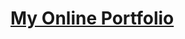 # <a href="https://codiex0.github.io/portfolio/" class="btn-rounded-white">My Online Portfolio</a>


